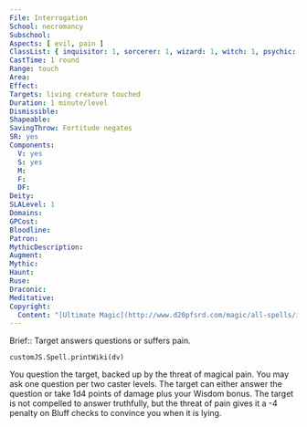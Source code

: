 ```yaml
---
File: Interrogation
School: necromancy
Subschool: 
Aspects: [ evil, pain ]
ClassList: { inquisitor: 1, sorcerer: 1, wizard: 1, witch: 1, psychic: 1, mesmerist: 1 }
CastTime: 1 round
Range: touch
Area: 
Effect: 
Targets: living creature touched
Duration: 1 minute/level
Dismissible: 
Shapeable: 
SavingThrow: Fortitude negates
SR: yes
Components:
  V: yes
  S: yes
  M: 
  F: 
  DF: 
Deity: 
SLALevel: 1
Domains: 
GPCost: 
Bloodline: 
Patron: 
MythicDescription: 
Augment: 
Mythic: 
Haunt: 
Ruse: 
Draconic: 
Meditative: 
Copyright:
  Content: "[Ultimate Magic](http://www.d20pfsrd.com/magic/all-spells/i/interrogation)"
---
```

Brief:: Target answers questions or suffers pain.

```dataviewjs
customJS.Spell.printWiki(dv)
```

You question the target, backed up by the threat of magical pain. You may ask one question per two caster levels. The target can either answer the question or take 1d4 points of damage plus your Wisdom bonus. The target is not compelled to answer truthfully, but the threat of pain gives it a -4 penalty on Bluff checks to convince you when it is lying.
